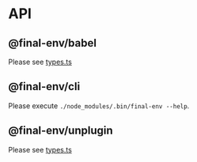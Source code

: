 # API

## @final-env/babel

Please see [types.ts](https://github.com/iendeavor/final-env/blob/main/packages/babel/src/types.ts)

## @final-env/cli

Please execute `./node_modules/.bin/final-env --help`.

## @final-env/unplugin

Please see [types.ts](https://github.com/iendeavor/final-env/blob/main/packages/unplugin/src/types.ts)
